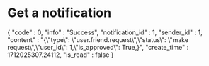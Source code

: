 # Get a notification

<api-endpoint openapi-path="../cotalk.yaml" endpoint="/api/user/private/{user_id}/notification/{notification_id}" method="get">

<response type="200">

<sample>
{
    "code" : 0,
    "info" : "Success",
    "notification_id" : 1,
    "sender_id" : 1,
    "content" : "{\"type\": \"user.friend.request\",\"status\": \"make request\",\"user_id\": 1,\"is_approved\": True,}",
    "create_time" : 1712025307.24112,
    "is_read" : false
}
</sample>

</response>

</api-endpoint>